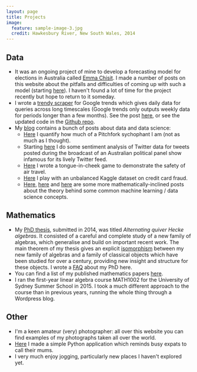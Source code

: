 ```yaml
---
layout: page
title: Projects
image:
  feature: sample-image-3.jpg
  credit: Hawkesbury River, New South Wales, 2014
---
```


## Data

- It was an ongoing project of mine to develop a forecasting model for elections in Australia called [Emma Chisit](https://www.oxfordreference.com/view/10.1093/acref/9780195563160.001.0001/acref-9780195563160-e-1151). I made a number of posts on this website about the pitfalls and difficulties of coming up with such a model (starting [here](http://www.clintonboys.com/aus-election-model-1/)). I haven't found a lot of time for the project recently but hope to return to it someday. 
- I wrote a <a href="https://github.com/clintonboys/trendy-scraper" target="_blank">trendy scraper</a> for Google trends which gives daily data for queries across long timescales (Google trends only outputs weekly data for periods longer than a few months). See the post [here](http://www.clintonboys.com/google-trends-scraper-2/), or see the updated code in the <a href="https://github.com/clintonboys/trendy-scraper" target="_blank">Github repo</a>.
- My [blog](http://www.clintonboys.com/posts/) contains a bunch of posts about data and data science:
  - [Here](http://www.clintonboys.com/itunes-and-pitchfork/) I quantify how much of a Pitchfork sychophant I am (not as much as I thought). 
  - Starting [here](http://www.clintonboys.com/qanda-tweets/) I do some sentiment analysis of Twitter data for tweets posted during the broadcast of an Australian political panel show infamous for its lively Twitter feed. 
  - [Here](https://github.com/clintonboys/lifetime_flight_simulator) I wrote a tongue-in-cheek game to demonstrate the safety of air travel. 
  - [Here](http://www.clintonboys.com/kaggle-cc-fraud/) I play with an unbalanced Kaggle dataset on credit card fraud.
  - [Here](http://www.clintonboys.com/deep-learning/), [here](http://www.clintonboys.com/weak-law/) and [here](http://www.clintonboys.com/regression/) are some more mathematically-inclined posts about the theory behind some common machine learning / data science concepts. 

## Mathematics

- My [PhD thesis](http://ses.library.usyd.edu.au/bitstream/2123/12725/2/2015_Clinton_Boys_Thesis.pdf), submitted in 2014, was titled *Alternating quiver Hecke algebras*. It consisted of a careful and complete study of a new family of algebras, which generalise and build on important recent work. The main theorem of my thesis gives an explicit [isomorphism](https://en.wikipedia.org/wiki/Isomorphism) between my new family of algebras and a family of classical objects which have been studied for over a century, providing new insight and structure for these objects. I wrote a [FAQ](http://www.clintonboys.com/phd-faq/) about my PhD here. 
- You can find a list of my published mathematics papers [here](https://arxiv.org/find/math/1/au:+Boys_C/0/1/0/all/0/1). 
- I ran the first-year linear algebra course MATH1002 for the University of Sydney Summer School in 2015. I took a much different approach to the course than in previous years, running the whole thing through a Wordpress blog. 

## Other

- I'm a keen amateur (very) photographer: all over this website you can find examples of my photographs taken all over the world.
- [Here](https://github.com/clintonboys/call-your-mum) I made a simple Python application which reminds busy expats to call their mums.
- I very much enjoy jogging, particularly new places I haven't explored yet.
